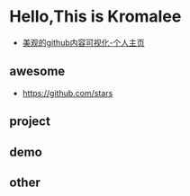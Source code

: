 # Hello,This is Kromalee
- [美观的github内容可视化-个人主页]()
## awesome
- https://github.com/stars
## project

## demo

## other
